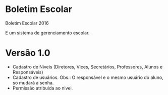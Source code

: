 # Boletim Escolar
Boletim Escolar 2016

E um sistema de gerenciamento escolar.

# Versão 1.0
* Cadastro de Niveis (Diretores, Vices, Secretários, Professores, Alunos e Responsáveis)
* Cadastro de usuários. Obs.: O responsável e o mesmo usuário do aluno, so mudará a senha.
* Permissão atribuida ao nivel.
